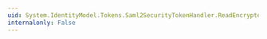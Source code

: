 ```yaml
---
uid: System.IdentityModel.Tokens.Saml2SecurityTokenHandler.ReadEncryptedId(System.Xml.XmlReader)
internalonly: False
---
```

